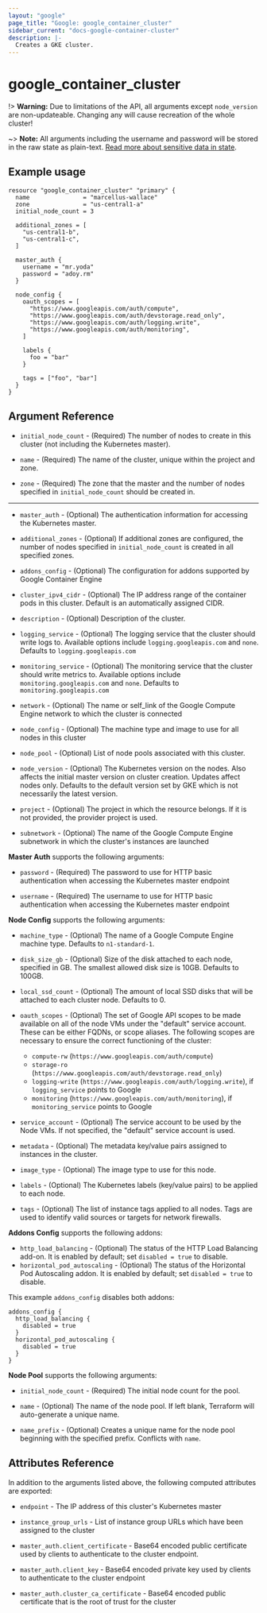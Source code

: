 ```yaml
---
layout: "google"
page_title: "Google: google_container_cluster"
sidebar_current: "docs-google-container-cluster"
description: |-
  Creates a GKE cluster.
---
```


# google\_container\_cluster

!> **Warning:** Due to limitations of the API, all arguments except
`node_version` are non-updateable. Changing any will cause recreation of the
whole cluster!

~> **Note:** All arguments including the username and password will be stored in the raw state as plain-text.
[Read more about sensitive data in state](/docs/state/sensitive-data.html).

## Example usage

```hcl
resource "google_container_cluster" "primary" {
  name               = "marcellus-wallace"
  zone               = "us-central1-a"
  initial_node_count = 3

  additional_zones = [
    "us-central1-b",
    "us-central1-c",
  ]

  master_auth {
    username = "mr.yoda"
    password = "adoy.rm"
  }

  node_config {
    oauth_scopes = [
      "https://www.googleapis.com/auth/compute",
      "https://www.googleapis.com/auth/devstorage.read_only",
      "https://www.googleapis.com/auth/logging.write",
      "https://www.googleapis.com/auth/monitoring",
    ]
    
    labels {
      foo = "bar"
    }
    
    tags = ["foo", "bar"]
  }
}
```

## Argument Reference

* `initial_node_count` - (Required) The number of nodes to create in this
    cluster (not including the Kubernetes master).

* `name` - (Required) The name of the cluster, unique within the project and
    zone.

* `zone` - (Required) The zone that the master and the number of nodes specified
    in `initial_node_count` should be created in.

- - -
* `master_auth` - (Optional) The authentication information for accessing the
    Kubernetes master.

* `additional_zones` - (Optional) If additional zones are configured, the number
    of nodes specified in `initial_node_count` is created in all specified zones.

* `addons_config` - (Optional) The configuration for addons supported by Google
    Container Engine

* `cluster_ipv4_cidr` - (Optional) The IP address range of the container pods in
    this cluster. Default is an automatically assigned CIDR.

* `description` - (Optional) Description of the cluster.

* `logging_service` - (Optional) The logging service that the cluster should
    write logs to. Available options include `logging.googleapis.com` and
    `none`. Defaults to `logging.googleapis.com`

* `monitoring_service` - (Optional) The monitoring service that the cluster
    should write metrics to. Available options include
    `monitoring.googleapis.com` and `none`. Defaults to
    `monitoring.googleapis.com`

* `network` - (Optional) The name or self_link of the Google Compute Engine
    network to which the cluster is connected

* `node_config` -  (Optional) The machine type and image to use for all nodes in
    this cluster

* `node_pool` - (Optional) List of node pools associated with this cluster.

* `node_version` - (Optional) The Kubernetes version on the nodes. Also affects
    the initial master version on cluster creation. Updates affect nodes only.
    Defaults to the default version set by GKE which is not necessarily the latest
    version.

* `project` - (Optional) The project in which the resource belongs. If it
    is not provided, the provider project is used.

* `subnetwork` - (Optional) The name of the Google Compute Engine subnetwork in
which the cluster's instances are launched

**Master Auth** supports the following arguments:

* `password` - (Required) The password to use for HTTP basic authentication when accessing
    the Kubernetes master endpoint

* `username` - (Required) The username to use for HTTP basic authentication when accessing
    the Kubernetes master endpoint

**Node Config** supports the following arguments:

* `machine_type` - (Optional) The name of a Google Compute Engine machine type.
    Defaults to `n1-standard-1`.

* `disk_size_gb` - (Optional) Size of the disk attached to each node, specified
    in GB. The smallest allowed disk size is 10GB. Defaults to 100GB.

* `local_ssd_count` - (Optional) The amount of local SSD disks that will be
    attached to each cluster node. Defaults to 0.

* `oauth_scopes` - (Optional) The set of Google API scopes to be made available
    on all of the node VMs under the "default" service account. These can be
    either FQDNs, or scope aliases. The following scopes are necessary to ensure
    the correct functioning of the cluster:

  * `compute-rw` (`https://www.googleapis.com/auth/compute`)
  * `storage-ro` (`https://www.googleapis.com/auth/devstorage.read_only`)
  * `logging-write` (`https://www.googleapis.com/auth/logging.write`),
    if `logging_service` points to Google
  * `monitoring` (`https://www.googleapis.com/auth/monitoring`),
    if `monitoring_service` points to Google

* `service_account` - (Optional) The service account to be used by the Node VMs.
    If not specified, the "default" service account is used.

* `metadata` - (Optional) The metadata key/value pairs assigned to instances in
    the cluster.

* `image_type` - (Optional) The image type to use for this node.

* `labels` - (Optional) The Kubernetes labels (key/value pairs) to be applied to each node.

* `tags` - (Optional) The list of instance tags applied to all nodes. Tags are used to identify 
    valid sources or targets for network firewalls.

**Addons Config** supports the following addons:

* `http_load_balancing` - (Optional) The status of the HTTP Load Balancing
    add-on. It is enabled by default; set `disabled = true` to disable.
* `horizontal_pod_autoscaling` - (Optional) The status of the Horizontal Pod
    Autoscaling addon. It is enabled by default; set `disabled = true` to
    disable.

This example `addons_config` disables both addons:

```
addons_config {
  http_load_balancing {
    disabled = true
  }
  horizontal_pod_autoscaling {
    disabled = true
  }
}
```

**Node Pool** supports the following arguments:

* `initial_node_count` - (Required) The initial node count for the pool.

* `name` - (Optional) The name of the node pool. If left blank, Terraform will
    auto-generate a unique name.

* `name_prefix` - (Optional) Creates a unique name for the node pool beginning
    with the specified prefix. Conflicts with `name`.

## Attributes Reference

In addition to the arguments listed above, the following computed attributes are
exported:

* `endpoint` - The IP address of this cluster's Kubernetes master

* `instance_group_urls` - List of instance group URLs which have been assigned
    to the cluster

* `master_auth.client_certificate` - Base64 encoded public certificate
    used by clients to authenticate to the cluster endpoint.

* `master_auth.client_key` - Base64 encoded private key used by clients
    to authenticate to the cluster endpoint

* `master_auth.cluster_ca_certificate` - Base64 encoded public certificate
    that is the root of trust for the cluster
